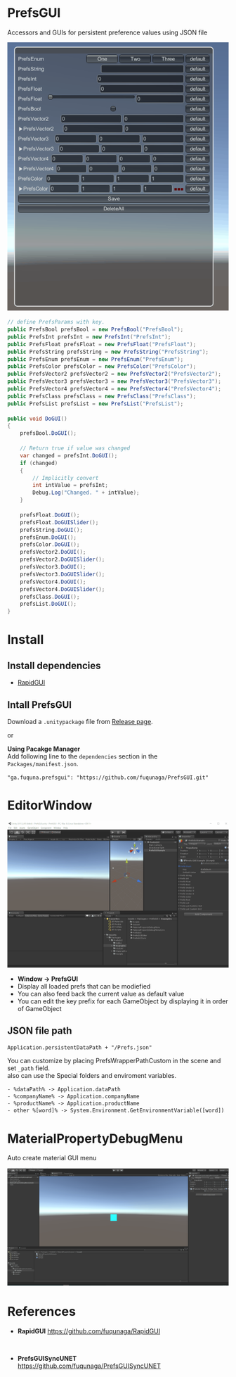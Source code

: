 # PrefsGUI

Accessors and GUIs for persistent preference values using JSON file

![](Documentation~/PrefsGUI.gif)

```csharp
// define PrefsParams with key.
public PrefsBool prefsBool = new PrefsBool("PrefsBool");
public PrefsInt prefsInt = new PrefsInt("PrefsInt");
public PrefsFloat prefsFloat = new PrefsFloat("PrefsFloat");
public PrefsString prefsString = new PrefsString("PrefsString");
public PrefsEnum prefsEnum = new PrefsEnum("PrefsEnum");
public PrefsColor prefsColor = new PrefsColor("PrefsColor");
public PrefsVector2 prefsVector2 = new PrefsVector2("PrefsVector2");
public PrefsVector3 prefsVector3 = new PrefsVector3("PrefsVector3");
public PrefsVector4 prefsVector4 = new PrefsVector4("PrefsVector4");
public PrefsClass prefsClass = new PrefsClass("PrefsClass");
public PrefsList prefsList = new PrefsList("PrefsList");

public void DoGUI()
{
    prefsBool.DoGUI();

    // Return true if value was changed
    var changed = prefsInt.DoGUI();
    if (changed)
    {
        // Implicitly convert
        int intValue = prefsInt;
        Debug.Log("Changed. " + intValue);
    }

    prefsFloat.DoGUI();
    prefsFloat.DoGUISlider();
    prefsString.DoGUI();
    prefsEnum.DoGUI();
    prefsColor.DoGUI();
    prefsVector2.DoGUI();
    prefsVector2.DoGUISlider();
    prefsVector3.DoGUI();
    prefsVector3.DoGUISlider();
    prefsVector4.DoGUI();
    prefsVector4.DoGUISlider();
    prefsClass.DoGUI();
    prefsList.DoGUI();
}
```

# Install

## Install dependencies

- [RapidGUI](https://github.com/fuqunaga/RapidGUI)

## Intall PrefsGUI
Download a `.unitypackage` file from [Release page](https://github.com/fuqunaga/PrefsGUI/releases).

or

**Using Pacakge Manager**  
Add following line to the `dependencies` section in the `Packages/manifest.json`.
```
"ga.fuquna.prefsgui": "https://github.com/fuqunaga/PrefsGUI.git"
```


# EditorWindow

![](Documentation~/PrefsGUIEditor.gif)
- **Window -> PrefsGUI**
- Display all loaded prefs that can be modiefied
- You can also feed back the current value as default value
- You can edit the key prefix for each GameObject by displaying it in order of GameObject

## JSON file path
```
Application.persistentDataPath + "/Prefs.json"
```

You can customize by placing PrefsWrapperPathCustom in the scene and set `_path` field.  
also can use the Special folders and enviroment variables.
```
- %dataPath% -> Application.dataPath
- %companyName% -> Application.companyName
- %productName% -> Application.productName
- other %[word]% -> System.Environment.GetEnvironmentVariable([word])
```


# MaterialPropertyDebugMenu

Auto create material GUI menu

![](Documentation~/MaterialPropertyDebugMenu.gif)


# References

- **RapidGUI**
https://github.com/fuqunaga/RapidGUI
<br>

- **PrefsGUISyncUNET**  
https://github.com/fuqunaga/PrefsGUISyncUNET